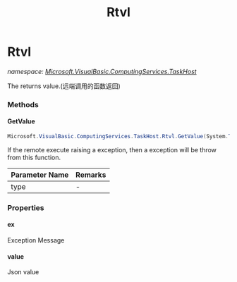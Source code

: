 ﻿---
title: Rtvl
---

# Rtvl
_namespace: [Microsoft.VisualBasic.ComputingServices.TaskHost](N-Microsoft.VisualBasic.ComputingServices.TaskHost.html)_

The returns value.(远端调用的函数返回)



### Methods

#### GetValue
```csharp
Microsoft.VisualBasic.ComputingServices.TaskHost.Rtvl.GetValue(System.Type)
```
If the remote execute raising a exception, then a exception will be throw from this function.

|Parameter Name|Remarks|
|--------------|-------|
|type|-|



### Properties

#### ex
Exception Message
#### value
Json value

